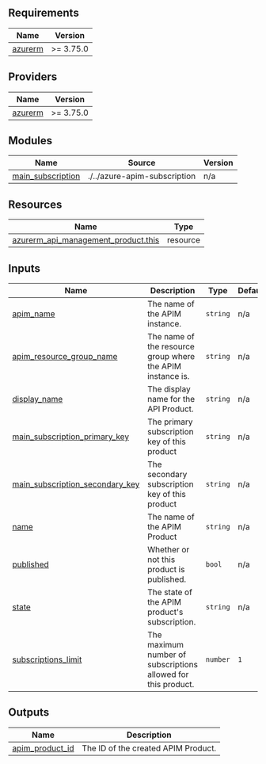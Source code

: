 <!-- BEGIN_TF_DOCS -->
## Requirements

| Name | Version |
|------|---------|
| <a name="requirement_azurerm"></a> [azurerm](#requirement\_azurerm) | >= 3.75.0 |

## Providers

| Name | Version |
|------|---------|
| <a name="provider_azurerm"></a> [azurerm](#provider\_azurerm) | >= 3.75.0 |

## Modules

| Name | Source | Version |
|------|--------|---------|
| <a name="module_main_subscription"></a> [main\_subscription](#module\_main\_subscription) | ./../azure-apim-subscription | n/a |

## Resources

| Name | Type |
|------|------|
| [azurerm_api_management_product.this](https://registry.terraform.io/providers/hashicorp/azurerm/latest/docs/resources/api_management_product) | resource |

## Inputs

| Name | Description | Type | Default | Required |
|------|-------------|------|---------|:--------:|
| <a name="input_apim_name"></a> [apim\_name](#input\_apim\_name) | The name of the APIM instance. | `string` | n/a | yes |
| <a name="input_apim_resource_group_name"></a> [apim\_resource\_group\_name](#input\_apim\_resource\_group\_name) | The name of the resource group where the APIM instance is. | `string` | n/a | yes |
| <a name="input_display_name"></a> [display\_name](#input\_display\_name) | The display name for the API Product. | `string` | n/a | yes |
| <a name="input_main_subscription_primary_key"></a> [main\_subscription\_primary\_key](#input\_main\_subscription\_primary\_key) | The primary subscription key of this product | `string` | n/a | yes |
| <a name="input_main_subscription_secondary_key"></a> [main\_subscription\_secondary\_key](#input\_main\_subscription\_secondary\_key) | The secondary subscription key of this product | `string` | n/a | yes |
| <a name="input_name"></a> [name](#input\_name) | The name of the APIM Product | `string` | n/a | yes |
| <a name="input_published"></a> [published](#input\_published) | Whether or not this product is published. | `bool` | n/a | yes |
| <a name="input_state"></a> [state](#input\_state) | The state of the APIM product's subscription. | `string` | n/a | yes |
| <a name="input_subscriptions_limit"></a> [subscriptions\_limit](#input\_subscriptions\_limit) | The maximum number of subscriptions allowed for this product. | `number` | `1` | no |

## Outputs

| Name | Description |
|------|-------------|
| <a name="output_apim_product_id"></a> [apim\_product\_id](#output\_apim\_product\_id) | The ID of the created APIM Product. |
<!-- END_TF_DOCS -->